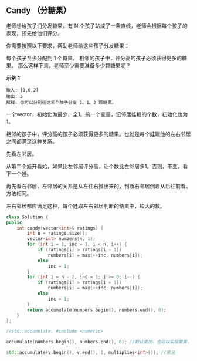 ## Candy （分糖果）

老师想给孩子们分发糖果，有 N 个孩子站成了一条直线，老师会根据每个孩子的表现，预先给他们评分。

你需要按照以下要求，帮助老师给这些孩子分发糖果：

每个孩子至少分配到 1 个糖果。
相邻的孩子中，评分高的孩子必须获得更多的糖果。
那么这样下来，老师至少需要准备多少颗糖果呢？

**示例 1:**

```
输入: [1,0,2]
输出: 5
解释: 你可以分别给这三个孩子分发 2、1、2 颗糖果。
```

一个vector，初始化为最少，全1。搞一个变量，记邻居娃糖的个数，初始化也为1。

相邻的孩子中，评分高的孩子必须获得更多的糖果。也就是每个娃跟他的左右邻居之间都满足这种关系。

先看左邻居。

从第二个娃开看始，如果比左邻居评分高，让个数比左邻居多1。否则，不变，看下一个娃。

再先看右邻居，左邻居的关系是从左往右推出来的，判断右邻居倒着从后往前看。方法相同。



左右邻居都应满足这种，每个娃取左右邻居判断的结果中，较大的数。

```C++
class Solution {
public:
    int candy(vector<int>& ratings) {
        int n = ratings.size();
        vector<int> numbers(n, 1);
        for (int i = 1, inc = 1; i < n; i++) {
            if (ratings[i] > ratings[i - 1])
                numbers[i] = max(++inc, numbers[i]);
            else
                inc = 1;
        }
        for (int i = n - 2, inc = 1; i >= 0; i--) {
            if (ratings[i] > ratings[i + 1])
                numbers[i] = max(++inc, numbers[i]);
            else
                inc = 1;
        }
        return accumulate(numbers.begin(), numbers.end(), 0);
    }
};
```



```C++
//std::accumulate, #include <numeric>

accumulate(numbers.begin(), numbers.end(), 0); //默认累加，也可以实现累乘，一连串与、或、异或等等。

std::accumulate(v.begin(), v.end(), 1, multiplies<int>()); //乘法
```

